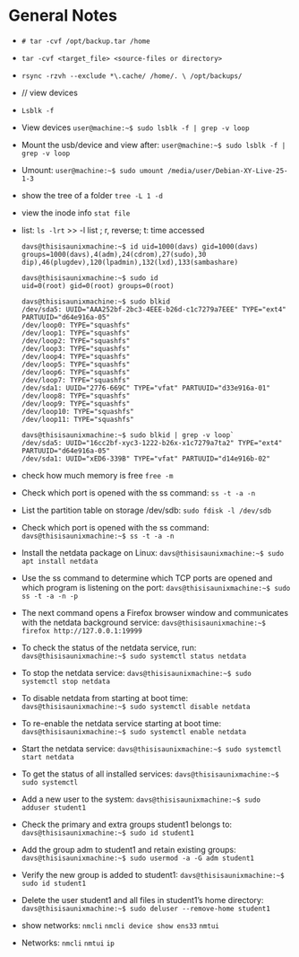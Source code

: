 # General Notes

- `# tar -cvf /opt/backup.tar /home`
- `tar -cvf <target_file> <source-files or directory>`

- `rsync -rzvh --exclude *\.cache/ /home/. \ /opt/backups/`
- // view devices
- `Lsblk -f`

- View devices
	`user@machine:~$ sudo lsblk -f | grep -v loop`

- Mount the usb/device and view after:
	`user@machine:~$ sudo lsblk -f | grep -v loop`

- Umount:
	`user@machine:~$ sudo umount /media/user/Debian-XY-Live-25-1-3`

- show the tree of a folder
	`tree -L 1 -d`
- view the inode info
	`stat file`

- list:
	`ls -lrt` >> -l list ; r, reverse; t: time accessed


	```
	davs@thisisaunixmachine:~$ id uid=1000(davs) gid=1000(davs) groups=1000(davs),4(adm),24(cdrom),27(sudo),30 dip),46(plugdev),120(lpadmin),132(lxd),133(sambashare)
	```

	```
	davs@thisisaunixmachine:~$ sudo id
	uid=0(root) gid=0(root) groups=0(root)
	```

	```
	davs@thisisaunixmachine:~$ sudo blkid
	/dev/sda5: UUID="AAA252bf-2bc3-4EEE-b26d-c1c7279a7EEE" TYPE="ext4" PARTUUID="d64e916a-05"
	/dev/loop0: TYPE="squashfs"
	/dev/loop1: TYPE="squashfs"
	/dev/loop2: TYPE="squashfs"
	/dev/loop3: TYPE="squashfs"
	/dev/loop4: TYPE="squashfs"
	/dev/loop5: TYPE="squashfs"
	/dev/loop6: TYPE="squashfs"
	/dev/loop7: TYPE="squashfs"
	/dev/sda1: UUID="2776-669C" TYPE="vfat" PARTUUID="d33e916a-01"
	/dev/loop8: TYPE="squashfs"
	/dev/loop9: TYPE="squashfs"
	/dev/loop10: TYPE="squashfs"
	/dev/loop11: TYPE="squashfs"
	```


	```
	davs@thisisaunixmachine:~$ sudo blkid | grep -v loop`
	/dev/sda5: UUID="16cc2bf-xyc3-1222-b26x-x1c7279a7ta2" TYPE="ext4" PARTUUID="d64e916a-05"
	/dev/sda1: UUID="xED6-339B" TYPE="vfat" PARTUUID="d14e916b-02"
	```

- check how much memory is free
	`free -m`

- Check which port is opened with the ss command:
	`ss -t -a -n`

- List the partition table on storage /dev/sdb:
	`sudo fdisk -l /dev/sdb`

- Check which port is opened with the ss command:
	`davs@thisisaunixmachine:~$ ss -t -a -n`

- Install the netdata package on  Linux:
	`davs@thisisaunixmachine:~$ sudo apt install netdata`

- Use the ss command to determine which TCP ports are opened and which program is listening on the port:
	`davs@thisisaunixmachine:~$ sudo ss -t -a -n -p`

- The next command opens a Firefox browser window and communicates with the netdata background service:
	`davs@thisisaunixmachine:~$ firefox http://127.0.0.1:19999`

- To check the status of the netdata service, run:
	`davs@thisisaunixmachine:~$ sudo systemctl status netdata`

- To stop the netdata service:
	`davs@thisisaunixmachine:~$ sudo systemctl stop netdata`

- To disable netdata from starting at boot time:
	`davs@thisisaunixmachine:~$ sudo systemctl disable netdata`

- To re-enable the netdata service starting at boot time:
	`davs@thisisaunixmachine:~$ sudo systemctl enable netdata`

- Start the netdata service:
	`davs@thisisaunixmachine:~$ sudo systemctl start netdata`

- To get the status of all installed services:
	`davs@thisisaunixmachine:~$ sudo systemctl`

- Add a new user to the system:
	`davs@thisisaunixmachine:~$ sudo adduser student1`

- Check the primary and extra groups student1 belongs to:
	`davs@thisisaunixmachine:~$ sudo id student1`

- Add the group adm to student1 and retain existing groups:
	`davs@thisisaunixmachine:~$ sudo usermod -a -G adm student1`

- Verify the new group is added to student1:
	`davs@thisisaunixmachine:~$ sudo id student1`

- Delete the user student1 and all files in student1’s home directory:
	`davs@thisisaunixmachine:~$ sudo deluser --remove-home student1`

- show networks:
	`nmcli`
	`nmcli device show ens33`
	`nmtui`

- Networks:
	`nmcli`
	`nmtui`
	`ip`














